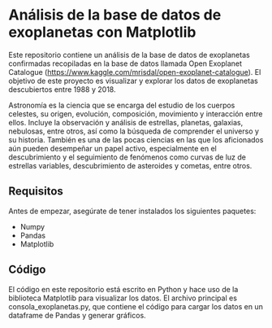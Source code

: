 # Análisis de la base de datos de exoplanetas con Matplotlib

Este repositorio contiene un análisis de la base de datos de exoplanetas confirmadas recopiladas en la base de datos llamada Open Exoplanet Catalogue (https://www.kaggle.com/mrisdal/open-exoplanet-catalogue). El objetivo de este proyecto es visualizar y explorar los datos de exoplanetas descubiertos entre 1988 y 2018.

Astronomía es la ciencia que se encarga del estudio de los cuerpos celestes, su origen, evolución, composición, movimiento y interacción entre ellos. Incluye la observación y análisis de estrellas, planetas, galaxias, nebulosas, entre otros, así como la búsqueda de comprender el universo y su historia.
También es una de las pocas ciencias en las que los aficionados aún pueden desempeñar un papel activo, especialmente en el descubrimiento y el seguimiento de fenómenos como curvas de luz de estrellas variables, descubrimiento de asteroides y cometas, entre otros.


## Requisitos

Antes de empezar, asegúrate de tener instalados los siguientes paquetes:

- Numpy
- Pandas
- Matplotlib



## Código

El código en este repositorio está escrito en Python y hace uso de la biblioteca Matplotlib para visualizar los datos. El archivo principal es consola_exoplanetas.py, que contiene el código para cargar los datos en un dataframe de Pandas y generar gráficos.
